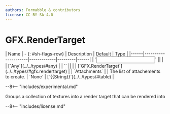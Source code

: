 ```yaml
---
authors: Formabble & contributors
license: CC-BY-SA-4.0
---
```



# GFX.RenderTarget

<div class="sh-parameters" markdown="1">
| Name | - {: #sh-flags-row} | Description | Default | Type |
|------|---------------------|-------------|---------|------|
| `<input>` || | | [`Any`](../../types/#any) |
| `<output>` || | | [`GFX.RenderTarget`](../../types/#gfx.rendertarget) |
| `Attachments` |  | The list of attachements to create. | `None` | [`{{String}}`](../../types/#table) |

</div>

--8<-- "includes/experimental.md"

Groups a collection of textures into a render target that can be rendered into

--8<-- "includes/license.md"

